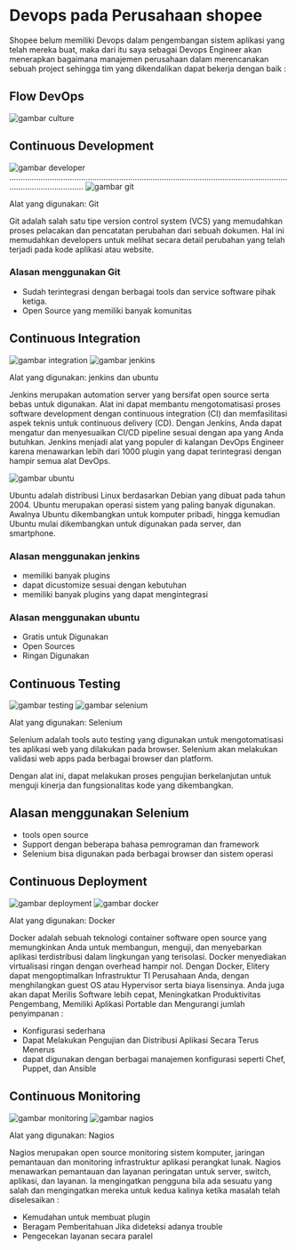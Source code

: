 # Devops pada Perusahaan shopee
Shopee belum memiliki Devops dalam pengembangan sistem aplikasi yang telah mereka buat, maka dari itu saya sebagai Devops Engineer akan menerapkan bagaimana manajemen perusahaan dalam merencanakan sebuah project sehingga tim yang dikendalikan dapat bekerja dengan baik :

## Flow DevOps
![gambar culture](assets/culture.png)

## Continuous Development
![gambar developer](assets/developer.png)
.............................................................................................................................................................
![gambar git](assets/git.png)

Alat yang digunakan: Git

Git adalah salah satu tipe version control system (VCS) yang memudahkan proses pelacakan dan pencatatan perubahan dari sebuah dokumen. Hal ini memudahkan developers untuk melihat secara detail perubahan yang telah terjadi pada kode aplikasi atau website.


### Alasan menggunakan Git
- Sudah terintegrasi dengan berbagai tools dan service software pihak ketiga.
- Open Source yang memiliki banyak komunitas


## Continuous Integration
![gambar integration](assets/integration.png)
![gambar jenkins](assets/jenkins.png)

Alat yang digunakan: jenkins dan ubuntu

Jenkins merupakan automation server yang bersifat open source serta bebas untuk digunakan. Alat ini dapat membantu mengotomatisasi proses software development dengan continuous integration (CI) dan memfasilitasi aspek teknis untuk continuous delivery (CD). Dengan Jenkins, Anda dapat mengatur dan menyesuaikan CI/CD pipeline sesuai dengan apa yang Anda butuhkan. Jenkins menjadi alat yang populer di kalangan DevOps Engineer karena menawarkan lebih dari 1000 plugin yang dapat terintegrasi dengan hampir semua alat DevOps.

![gambar ubuntu](assets/ubuntu.png)

Ubuntu adalah distribusi Linux berdasarkan Debian yang dibuat pada tahun 2004. Ubuntu merupakan operasi sistem yang paling banyak digunakan. Awalnya Ubuntu dikembangkan untuk komputer pribadi, hingga kemudian Ubuntu mulai dikembangkan untuk digunakan pada server, dan smartphone.

### Alasan menggunakan jenkins
- memiliki banyak plugins
- dapat dicustomize sesuai dengan kebutuhan
- memiliki banyak plugins yang dapat mengintegrasi

### Alasan menggunakan ubuntu
- Gratis untuk Digunakan
- Open Sources
- Ringan Digunakan



## Continuous Testing
![gambar testing](assets/testing.png)
![gambar selenium](assets/selenium.png)

Alat yang digunakan: Selenium

 Selenium adalah tools auto testing yang digunakan untuk mengotomatisasi tes aplikasi web yang dilakukan pada browser. Selenium akan melakukan validasi web apps pada berbagai browser dan platform.

Dengan alat ini, dapat melakukan proses pengujian berkelanjutan untuk menguji kinerja dan fungsionalitas kode yang dikembangkan.

## Alasan menggunakan Selenium
- tools open source
- Support dengan beberapa bahasa pemrograman dan framework
- Selenium bisa digunakan pada berbagai browser dan sistem operasi

## Continuous Deployment
![gambar deployment](assets/deployment.png)
![gambar docker](assets/docker.png)

Alat yang digunakan: Docker

Docker adalah sebuah teknologi container software open source yang memungkinkan Anda untuk membangun, menguji, dan menyebarkan aplikasi terdistribusi dalam lingkungan yang terisolasi. Docker menyediakan virtualisasi ringan dengan overhead hampir nol. Dengan Docker, Elitery dapat mengoptimalkan Infrastruktur TI Perusahaan Anda, dengan menghilangkan guest OS atau Hypervisor serta biaya lisensinya. Anda juga akan dapat Merilis Software lebih cepat, Meningkatkan Produktivitas Pengembang, Memiliki Aplikasi Portable dan Mengurangi jumlah penyimpanan :

- Konfigurasi sederhana
- Dapat Melakukan Pengujian dan Distribusi Aplikasi Secara Terus Menerus
- dapat digunakan dengan berbagai manajemen konfigurasi seperti Chef, Puppet, dan Ansible

## Continuous Monitoring
![gambar monitoring](assets/monitoring.png)
![gambar nagios](assets/nagios.png)

Alat yang digunakan: Nagios

Nagios merupakan open source monitoring sistem komputer, jaringan pemantauan dan monitoring infrastruktur aplikasi perangkat lunak. Nagios menawarkan pemantauan dan layanan peringatan untuk server, switch, aplikasi, dan layanan. Ia mengingatkan pengguna bila ada sesuatu yang salah dan mengingatkan mereka untuk kedua kalinya ketika masalah telah diselesaikan :

- Kemudahan untuk membuat plugin
- Beragam Pemberitahuan Jika dideteksi adanya trouble
- Pengecekan layanan secara paralel
